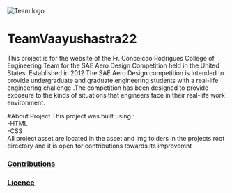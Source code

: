 ![Team logo](https://github.com/scarnation/Team-Vaayushastra.github.io/blob/main/img/screencapture-vaayushastra-2022-10-04-03_47_55%201%20(1).png)
 # TeamVaayushastra22
  This project is for the website of the Fr. Conceicao Rodrigues College of Engineering Team for the SAE Aero Design Competition held in the United States. Established in 2012 The SAE Aero Design competition is intended to provide undergraduate and graduate engineering students with a real-life engineering challenge .The competition has been designed to provide exposure to the kinds of situations that engineers face in their real-life work environment.
 
#About Project
This project was built using :  
-HTML  
-CSS  
All project asset are located in the asset and img folders in the projects root directory and it is open for contributions towards its improvemnt

### [Contributions](https://github.com/scarnation/Team-Vaayushastra.github.io/blob/main/Contributors.md)
### [Licence]()
